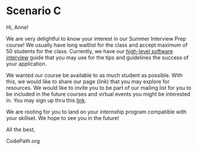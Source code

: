 # Scenario C

Hi, Anne!

We are very delightful to know your interest in our Summer Interview Prep course!
We usually have long waitlist for the class and accept maximum of 50 students for the class.
Currently, we have our [high-level software interview]( https://hackmd.io/@nesquena/HJN9k17sm?type=view) guide that you may use for the tips and guidelines the success of your application.

We wanted our course be available to as much student as possible. With this, we would like to share our page (link) that you may explore for resources. We would like to invite you to be part of our mailing list for you to be included in the future courses and virtual events you might be interested in. You may sign up thru this [link](https://www.codepath.org/courses).

We are rooting for you to land on your internship program compatible with your skillset.
We hope to see you in the future!

All the best,

CodePath.org
